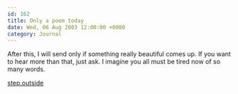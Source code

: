 ```yaml
---
id: 162
title: Only a poem today
date: Wed, 06 Aug 2003 12:00:00 +0000
category: Journal
---
```


After this, I will send only if something really beautiful comes up.  If
you want to hear more than that, just ask.  I imagine you all must be
tired now of so many words.

[step.outside](step.outside)


